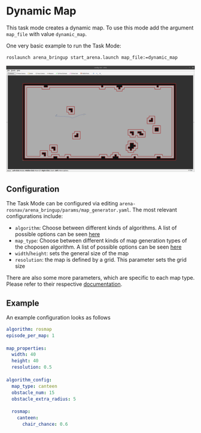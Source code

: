 # Dynamic Map

This task mode creates a dynamic map. To use this mode add the argument `map_file` with value `dynamic_map`.

One very basic example to run the Task Mode:
```sh
roslaunch arena_bringup start_arena.launch map_file:=dynamic_map
```

![Dynamic Map in RVIZ](./gifs/dynamic_map.gif)

## Configuration

The Task Mode can be configured via editing `arena-rosnav/arena_bringup/params/map_generator.yaml`. The most relevant configurations include:
- `algorithm`: Choose between different kinds of algorithms. A list of possible options can be seen [here](/docs/packages/map_generator.md)
- `map_type`: Choose between different kinds of map generation types of the choposen algorithm. A list of possible options can be seen [here](/docs/packages/map_generator.md)
- `width`/`height`: sets the general size of the map
- `resolution`: the map is defined by a grid. This parameter sets the grid size

There are also some more parameters, which are specific to each map type. Please refer to their respective [documentation](/docs/packages/map_generator.md).

## Example
An example configuration looks as follows


```yaml
algorithm: rosmap
episode_per_map: 1

map_properties:
  width: 40
  height: 40
  resolution: 0.5

algorithm_config:
  map_type: canteen
  obstacle_num: 15
  obstacle_extra_radius: 5

  rosmap:
    canteen:
      chair_chance: 0.6
```